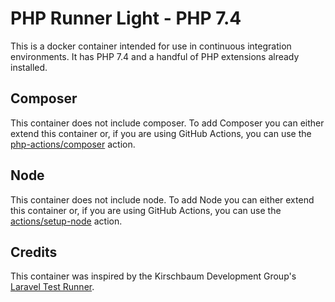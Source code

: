 # PHP Runner Light - PHP 7.4

This is a docker container intended for use in continuous integration environments. It has PHP 7.4 and a handful of PHP extensions already installed.

## Composer

This container does not include composer. To add Composer you can either extend this container or, if you are using GitHub Actions, you can use the [php-actions/composer](https://github.com/php-actions/composer) action.

## Node

This container does not include node. To add Node you can either extend this container or, if you are using GitHub Actions, you can use the [actions/setup-node](https://github.com/actions/setup-node) action.

## Credits

This container was inspired by the Kirschbaum Development Group's [Laravel Test Runner](https://github.com/kirschbaum-development/laravel-test-runner-container).
